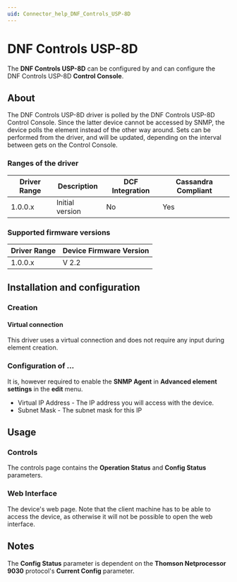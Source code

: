 ```yaml
---
uid: Connector_help_DNF_Controls_USP-8D
---
```


# DNF Controls USP-8D

The **DNF Controls USP-8D** can be configured by and can configure the DNF Controls USP-8D **Control Console**.

## About

The DNF Controls USP-8D driver is polled by the DNF Controls USP-8D Control Console. Since the latter device cannot be accessed by SNMP, the device polls the element instead of the other way around. Sets can be performed from the driver, and will be updated, depending on the interval between gets on the Control Console.

### Ranges of the driver

| **Driver Range** | **Description** | **DCF Integration** | **Cassandra Compliant** |
|------------------|-----------------|---------------------|-------------------------|
| 1.0.0.x          | Initial version | No                  | Yes                     |

### Supported firmware versions

| **Driver Range** | **Device Firmware Version** |
|------------------|-----------------------------|
| 1.0.0.x          | V 2.2                       |

## Installation and configuration

### Creation

#### Virtual connection

This driver uses a virtual connection and does not require any input during element creation.

### Configuration of ...

It is, however required to enable the **SNMP Agent** in **Advanced element settings** in the **edit** menu.

- Virtual IP Address - The IP address you will access with the device.
- Subnet Mask - The subnet mask for this IP

## Usage

### Controls

The controls page contains the **Operation Status** and **Config Status** parameters.

### Web Interface

The device's web page. Note that the client machine has to be able to access the device, as otherwise it will not be possible to open the web interface.

## Notes

The **Config Status** parameter is dependent on the **Thomson Netprocessor 9030** protocol's **Current Config** parameter.

